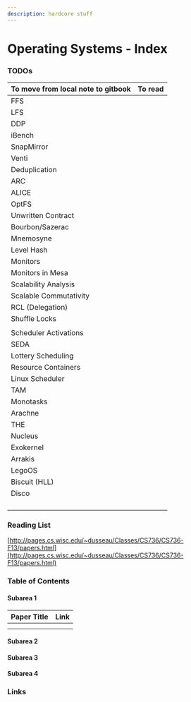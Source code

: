 ```yaml
---
description: hardcore stuff
---
```


# Operating Systems - Index

### TODOs

| To move from local note to gitbook | To read |
| :--- | :--- |
| FFS |  |
| LFS |  |
| DDP |  |
| iBench |  |
| SnapMirror |  |
| Venti |  |
| Deduplication |  |
| ARC |  |
| ALICE |  |
| OptFS |  |
| Unwritten Contract |  |
| Bourbon/Sazerac |  |
| Mnemosyne |  |
| Level Hash |  |
| Monitors |  |
| Monitors in Mesa |  |
| Scalability Analysis |  |
| Scalable Commutativity |  |
| RCL \(Delegation\) |  |
| Shuffle Locks |  |
|  |  |
| Scheduler Activations |  |
| SEDA |  |
| Lottery Scheduling |  |
| Resource Containers |  |
| Linux Scheduler |  |
| TAM |  |
| Monotasks |  |
| Arachne |  |
| THE |  |
| Nucleus |  |
| Exokernel |  |
| Arrakis |  |
| LegoOS |  |
| Biscuit \(HLL\) |  |
| Disco |  |
|  |  |
|  |  |
|  |  |
|  |  |

### Reading List

[http://pages.cs.wisc.edu/~dusseau/Classes/CS736/CS736-F13/papers.html](http://pages.cs.wisc.edu/~dusseau/Classes/CS736/CS736-F13/papers.html)

### Table of Contents

#### Subarea 1

| Paper Title | Link |
| :--- | :--- |
|  |  |
|  |  |

#### Subarea 2

#### Subarea 3

#### Subarea 4

### Links





